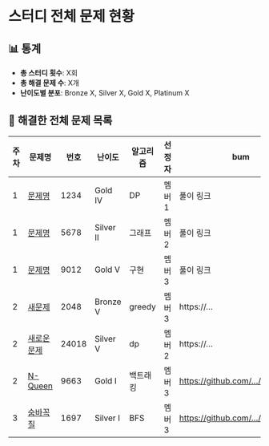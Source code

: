 # 스터디 전체 문제 현황

## 📊 통계 <!-- 자동 생성 영역, 손으로 수정 ❌ -->
<!-- ACTIONS-STATS:START -->
- **총 스터디 횟수**: X회
- **총 해결 문제 수**: X개
- **난이도별 분포**: Bronze X, Silver X, Gold X, Platinum X

<!-- ACTIONS-STATS:END -->


## 📑 해결한 전체 문제 목록

| 주차 | 문제명 | 번호 | 난이도 | 알고리즘 | 선정자 | bum | hano | jin |
|------|--------|------|--------|----------|--------|---------------|---------------|---------------|
| 1 | [문제명](https://www.acmicpc.net/problem/1234) | 1234 | Gold IV | DP | 멤버1 | 풀이 링크 | 풀이 링크 | 풀이 링크 |
| 1 | [문제명](https://www.acmicpc.net/problem/5678) | 5678 | Silver II | 그래프 | 멤버2 | 풀이 링크 | 풀이 링크 | 풀이 링크 |
| 1 | [문제명](https://www.acmicpc.net/problem/9012) | 9012 | Gold V | 구현 | 멤버3 | 풀이 링크 | 풀이 링크 | 풀이 링크 |
| 2 | [새문제](https://www.acmicpc.net/problem/2048)   | 2048 | Bronze V  | greedy       | 멤버3 | https://… | https://… | https://… |
| 2 | [새로운문제](https://www.acmicpc.net/problem/24018) | 24018 | Silver V  | dp       | 멤버2 | https://… | https://… | https://… |
| 2    | [N-Queen](https://www.acmicpc.net/problem/9663)   | 9663 | Gold I    | 백트래킹    | 멤버3 | https://github.com/…/9663_bum | https://github.com/…/9663_hano | https://github.com/…/9663_jin |
| 3    | [숨바꼭질](https://www.acmicpc.net/problem/1697) | 1697 | Silver I  | BFS           | 멤버3 | https://github.com/…/1697_bum | https://github.com/…/1697_hano | https://github.com/…/1697_jin |